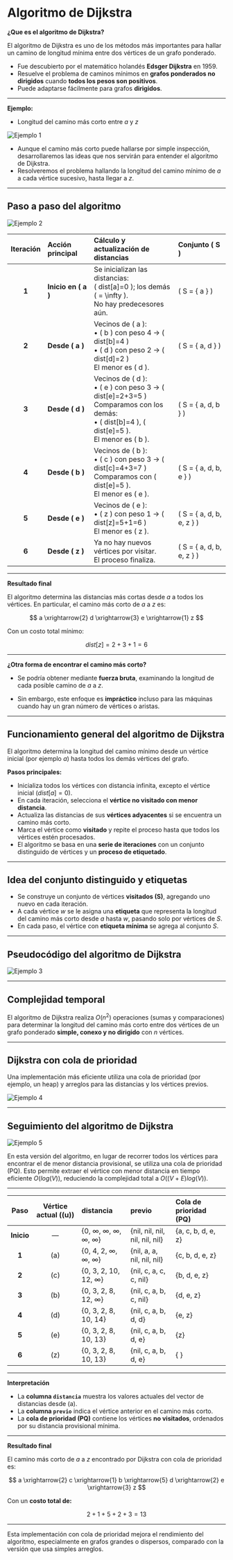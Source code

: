 # Algoritmo de Dijkstra

**¿Que es el algoritmo de Dijkstra?**

El algoritmo de Dijkstra es uno de los métodos más importantes para hallar un camino de longitud mínima entre dos vértices de un grafo ponderado.

- Fue descubierto por el matemático holandés **Edsger Dijkstra** en 1959.  
- Resuelve el problema de caminos mínimos en **grafos ponderados no dirigidos** cuando **todos los pesos son positivos**.  
- Puede adaptarse fácilmente para grafos **dirigidos**.

---

**Ejemplo:**

* Longitud del camino más corto entre $a$ y $z$

![Ejemplo 1](/5_Grafos/3_Dijsktra/Images/g4.png)

* Aunque el camino más corto puede hallarse por simple inspección, desarrollaremos las ideas que nos servirán para entender el algoritmo de Dijkstra.
* Resolveremos el problema hallando la longitud del camino mínimo de $a$ a cada vértice sucesivo, hasta llegar a $z$.

---

## Paso a paso del algoritmo

![Ejemplo 2](/5_Grafos/3_Dijsktra/Images/g4.png)


| **Iteración** | **Acción principal** | **Cálculo y actualización de distancias** | **Conjunto \( S \)** |
|:--------------:|:---------------------|:------------------------------------------|:----------------------|
| **1** | **Inicio en \( a \)** | Se inicializan las distancias:<br> \( dist[a]=0 \); los demás \( = \infty \).<br>No hay predecesores aún. | \( S = \{ a \} \) |
| **2** | **Desde \( a \)** | Vecinos de \( a \):<br>• \( b \) con peso 4 → \( dist[b]=4 \)<br>• \( d \) con peso 2 → \( dist[d]=2 \)<br>El menor es \( d \). | \( S = \{ a, d \} \) |
| **3** | **Desde \( d \)** | Vecinos de \( d \):<br>• \( e \) con peso 3 → \( dist[e]=2+3=5 \)<br>Comparamos con los demás:<br>• \( dist[b]=4 \), \( dist[e]=5 \).<br>El menor es \( b \). | \( S = \{ a, d, b \} \) |
| **4** | **Desde \( b \)** | Vecinos de \( b \):<br>• \( c \) con peso 3 → \( dist[c]=4+3=7 \)<br>Comparamos con \( dist[e]=5 \).<br>El menor es \( e \). | \( S = \{ a, d, b, e \} \) |
| **5** | **Desde \( e \)** | Vecinos de \( e \):<br>• \( z \) con peso 1 → \( dist[z]=5+1=6 \)<br>El menor es \( z \). | \( S = \{ a, d, b, e, z \} \) |
| **6** | **Desde \( z \)** | Ya no hay nuevos vértices por visitar.<br>El proceso finaliza. | \( S = \{ a, d, b, e, z \} \) |

---

**Resultado final**

El algoritmo determina las distancias más cortas desde $a$ a todos los vértices. En particular, el camino más corto de $a$ a $z$ es:

$$
a \xrightarrow{2} d \xrightarrow{3} e \xrightarrow{1} z
$$

Con un costo total mínimo:

$$
dist[z] = 2 + 3 + 1 = 6
$$

---

**¿Otra forma de encontrar el camino más corto?**

* Se podría obtener mediante **fuerza bruta**, examinando la longitud de cada posible camino de $a$ a $z$.

* Sin embargo, este enfoque es **impráctico** incluso para las máquinas cuando hay un gran número de vértices o aristas.

---

## Funcionamiento general del algoritmo de Dijkstra

El algoritmo determina la longitud del camino mínimo desde un vértice inicial (por ejemplo $a$) hasta todos los demás vértices del grafo.

**Pasos principales:**

* Inicializa todos los vértices con distancia infinita, excepto el vértice inicial ($dist[a] = 0$).  
* En cada iteración, selecciona el **vértice no visitado con menor distancia**.  
* Actualiza las distancias de sus **vértices adyacentes** si se encuentra un camino más corto.  
* Marca el vértice como **visitado** y repite el proceso hasta que todos los vértices estén procesados.
* El algoritmo se basa en una **serie de iteraciones** con un conjunto distinguido de vértices y un **proceso de etiquetado**.

---

## Idea del conjunto distinguido y etiquetas

- Se construye un conjunto de vértices **visitados (S)**, agregando uno nuevo en cada iteración.  
- A cada vértice $w$ se le asigna una **etiqueta** que representa la longitud del camino más corto desde $a$ hasta $w$, pasando solo por vértices de $S$.  
- En cada paso, el vértice con **etiqueta mínima** se agrega al conjunto $S$.

---

## Pseudocódigo del algoritmo de Dijkstra

![Ejemplo 3](/5_Grafos/3_Dijsktra/Images/dijkstra.png)

---

## Complejidad temporal

El algoritmo de Dijkstra realiza $O(n^2)$ operaciones (sumas y comparaciones) para determinar la longitud del camino más corto entre dos vértices de un grafo ponderado **simple, conexo y no dirigido** con $n$ vértices.

---

## Dijkstra con cola de prioridad

Una implementación más eficiente utiliza una cola de prioridad (por ejemplo, un heap) y arreglos para las distancias y los vértices previos.

![Ejemplo 4](/5_Grafos/3_Dijsktra/Images/dijks.png)

---

## Seguimiento del algoritmo de Dijkstra

![Ejemplo 5](/5_Grafos/3_Dijsktra/Images/g7.png)

En esta versión del algoritmo, en lugar de recorrer todos los vértices para encontrar el de menor distancia provisional, se utiliza una cola de prioridad (PQ). Esto permite extraer el vértice con menor distancia en tiempo eficiente $O(log (V))$, reduciendo la complejidad total a $O((V + E)log (V))$.

---

| **Paso** | **Vértice actual (\(u\))** | **distancia** | **previo** | **Cola de prioridad (PQ)** |
|:---------:|:---------------------------:|:--------------|:------------|:----------------------------|
| **Inicio** | — | {0, ∞, ∞, ∞, ∞, ∞} | {nil, nil, nil, nil, nil, nil} | {a, c, b, d, e, z} |
| **1** | \(a\) | {0, 4, 2, ∞, ∞, ∞} | {nil, a, a, nil, nil, nil} | {c, b, d, e, z} |
| **2** | \(c\) | {0, 3, 2, 10, 12, ∞} | {nil, c, a, c, c, nil} | {b, d, e, z} |
| **3** | \(b\) | {0, 3, 2, 8, 12, ∞} | {nil, c, a, b, c, nil} | {d, e, z} |
| **4** | \(d\) | {0, 3, 2, 8, 10, 14} | {nil, c, a, b, d, d} | {e, z} |
| **5** | \(e\) | {0, 3, 2, 8, 10, 13} | {nil, c, a, b, d, e} | {z} |
| **6** | \(z\) | {0, 3, 2, 8, 10, 13} | {nil, c, a, b, d, e} | { } |

---

**Interpretación**

- La **columna `distancia`** muestra los valores actuales del vector de distancias desde \(a\).  
- La **columna `previo`** indica el vértice anterior en el camino más corto.  
- La **cola de prioridad (PQ)** contiene los vértices **no visitados**, ordenados por su distancia provisional mínima.

---

**Resultado final**

El camino más corto de $a$ a $z$ encontrado por Dijkstra con cola de prioridad es:

$$
a \xrightarrow{2} c \xrightarrow{1} b \xrightarrow{5} d \xrightarrow{2} e \xrightarrow{3} z
$$

Con un **costo total de:**

$$
2 + 1 + 5 + 2 + 3 = 13
$$

---

Esta implementación con cola de prioridad mejora el rendimiento del algoritmo, especialmente en grafos grandes o dispersos, comparado con la versión que usa simples arreglos.


